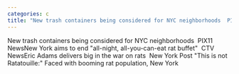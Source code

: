 ```yaml
---
categories: c
title: "New trash containers being considered for NYC neighborhoods  PIX11 News"
---
```

New trash containers being considered for NYC neighborhoods&nbsp;&nbsp;PIX11 NewsNew York aims to end "all-night, all-you-can-eat rat buffet"&nbsp;&nbsp;CTV NewsEric Adams delivers big in the war on rats&nbsp;&nbsp;New York Post "This is not Ratatouille:" Faced with booming rat population, New York 